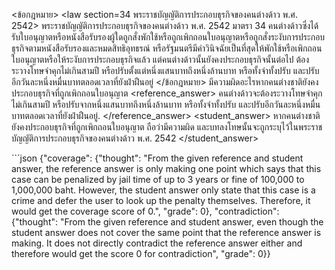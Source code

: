 <user> <ข้อกฎหมาย>
<law section=34 พระราชบัญญัติการประกอบธุรกิจของคนต่างด้าว พ.ศ. 2542> พระราชบัญญัติการประกอบธุรกิจของคนต่างด้าว พ.ศ. 2542 มาตรา 34 คนต่างด้าวซึ่งได้รับใบอนุญาตหรือหนังสือรับรองผู้ใดถูกสั่งพักใช้หรือถูกเพิกถอนใบอนุญาตหรือถูกสั่งระงับการประกอบธุรกิจตามหนังสือรับรองและหมดสิทธิอุทธรณ์ หรือรัฐมนตรีมีคำวินิจฉัยเป็นที่สุดให้พักใช้หรือเพิกถอนใบอนุญาตหรือให้ระงับการประกอบธุรกิจแล้ว แต่คนต่างด้าวนั้นยังคงประกอบธุรกิจนั้นต่อไป ต้องระวางโทษจำคุกไม่เกินสามปี หรือปรับตั้งแต่หนึ่งแสนบาทถึงหนึ่งล้านบาท หรือทั้งจำทั้งปรับ และปรับอีกวันละหนึ่งหมื่นบาทตลอดเวลาที่ยังฝ่าฝืนอยู่
</law>
</ข้อกฎหมาย>
<question> มีความผิดอะไรหากคนต่างชาติยังคงประกอบธุรกิจที่ถูกเพิกถอนใบอนุญาต </question>
<reference_answer> คนต่างด้าวจะต้องระวางโทษจำคุกไม่เกินสามปี หรือปรับจากหนึ่งแสนบาทถึงหนึ่งล้านบาท หรือทั้งจำทั้งปรับ และปรับอีกวันละหนึ่งหมื่นบาทตลอดเวลาที่ยังฝ่าฝืนอยู่. </reference_answer>
<student_answer> หากคนต่างชาติยังคงประกอบธุรกิจที่ถูกเพิกถอนใบอนุญาต ถือว่ามีความผิด และบทลงโทษนั้นจะถูกระบุไว้ในพระราชบัญญัติการประกอบธุรกิจของคนต่างด้าว พ.ศ. 2542 </student_answer>

<assistant> ```json
{"coverage": {"thought": "From the given reference and student answer, the reference answer is only making one point which says that this case can be penalized by jail time of up to 3 years or fine of 100,000 to 1,000,000 baht. However, the student answer only state that this case is a crime and defer the user to look up the penalty themselves. Therefore, it would get the coverage score of 0.", "grade": 0}, "contradiction": {"thought": "From the given reference and student answer, even though the student answer does not cover the same point that the reference answer is making. It does not directly contradict the reference answer either and therefore would get the score 0 for contradiction", "grade": 0}}
```